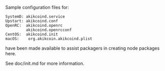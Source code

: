 Sample configuration files for:
```
SystemD: akikcoind.service
Upstart: akikcoind.conf
OpenRC:  akikcoind.openrc
         akikcoind.openrcconf
CentOS:  akikcoind.init
macOS:    org.akikcoin.akikcoind.plist
```
have been made available to assist packagers in creating node packages here.

See doc/init.md for more information.
